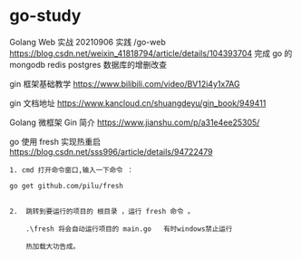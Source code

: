 # go-study

Golang Web 实战
20210906 实践
/go-web
https://blog.csdn.net/weixin_41818794/article/details/104393704
完成 go 的 mongodb redis postgres 数据库的增删改查

gin 框架基础教学
https://www.bilibili.com/video/BV12i4y1x7AG

gin 文档地址
https://www.kancloud.cn/shuangdeyu/gin_book/949411

Golang 微框架 Gin 简介
https://www.jianshu.com/p/a31e4ee25305/

go 使用 fresh 实现热重启
https://blog.csdn.net/sss996/article/details/94722479

```
1. cmd 打开命令窗口,输入一下命令 ：

go get github.com/pilu/fresh


2.  跳转到要运行的项目的 根目录 ，运行 fresh 命令 。

    .\fresh 将会自动运行项目的 main.go   有时windows禁止运行

    热加载大功告成。
```
